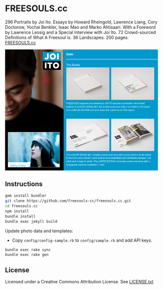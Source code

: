 # FREESOULS.cc

296 Portraits by Joi Ito. Essays by Howard Rheingold, Lawrence Liang,
Cory Doctorow, Yochai Benkler, Isaac Mao and Marko Ahtisaari. With a
Foreword by Lawrence Lessig and a Special Interview with Joi Ito. 72
Crowd-sourced Definitions of What A Freesoul is. 36 Landscapes. 200
pages.
[FREESOULS.cc](http://freesouls.cc)

![Screenshot](img/SCREENSHOT.png)

## Instructions

```sh
gem install bundler
git clone https://github.com/freesouls-cc/freesouls.cc.git
cd freesouls.cc
npm install
bundle install
bundle exec jekyll build
```

Update photo data and templates:

* Copy `config/config-sample.rb` to `config/sample.rb` and add API
  keys.

```sh
bundle exec rake sync
bundle exec rake gen
```

## License

Licensed under a Creative Commons Attribution License.
See [LICENSE.txt](LICENSE.txt)

